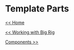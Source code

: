 # Template Parts
[<< Home](/)

[<< Working with Big Rig](/big-rig)

[Components >>](/big-rig/components)
